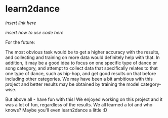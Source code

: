 # learn2dance

*insert link here*

*insert how to use code here*

For the future: 

The most obvious task would be to get a higher accuracy with the results, and collecting and training on more data would definitely help with that. In addition, it may be a good idea to focus on one specific type of dance or song category, and attempt to collect data that specifically relates to that one type of dance, such as hip-hop, and get good results on that before including other categories. We may have been a bit ambitious with this project and better results may be obtained by training the model category-wise. 

But above all - have fun with this! We enjoyed working on this project and it was a lot of fun, regardless of the results. We all learned a lot and who knows? Maybe you'll even learn2dance a little :D
